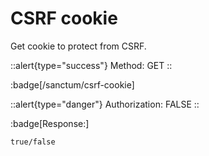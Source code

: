 # CSRF сookie

Get cookie to protect from CSRF.

::alert{type="success"}
Method: GET
::

:badge[/sanctum/csrf-cookie]

::alert{type="danger"}
Authorization: FALSE
::

:badge[Response:]

```
true/false
```
